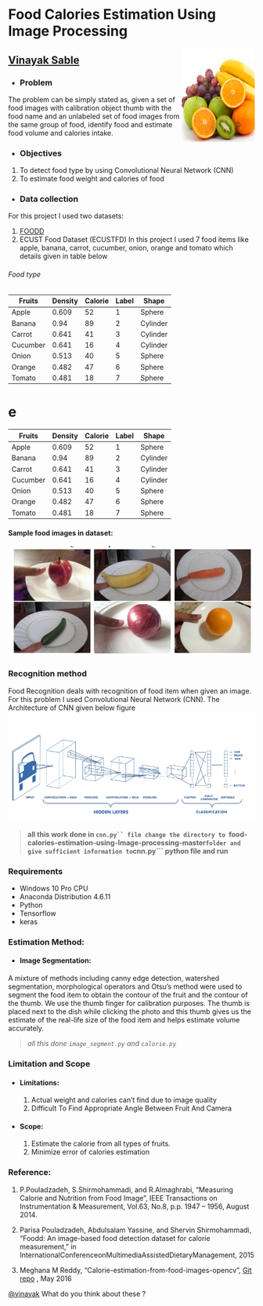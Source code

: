 
# Food Calories Estimation Using Image Processing
<img src="1.jpg" alt="python" width="150" height="190" align="right">

## [Vinayak Sable](https://www.linkedin.com/in/vinayak-sable-675502131) 

+ ###  Problem
 The problem can be simply stated as, given a set of food images with calibration object thumb with the food name and an unlabeled set of food images from the same group of food, identify food and estimate food volume and calories intake.
+ ### Objectives
 1.	To detect food type by using Convolutional Neural Network (CNN)
 2.	To estimate food weight and calories of food

+ ### Data collection
For this project I used two datasets:
1. [FOODD](http://www.site.uottawa.ca/~shervin/food/)
2. ECUST Food Dataset (ECUSTFD)
In this project I used 7 food items like apple, banana, carrot, cucumber, onion, orange and tomato which details given in table below
  
  
###### Food type
| Fruits  | Density | Calorie| Label |	Shape   |
| ------- | ------- | ------ | ----- | ------- |
| Apple   | 0.609   | 52     | 1     | Sphere  | 
| Banana  | 0.94    | 89     | 2     | Cylinder|
| Carrot  | 0.641   | 41     | 3     | Cylinder|
| Cucumber| 0.641   | 16     | 4     | Cylinder|
| Onion   | 0.513   | 40     | 5     | Sphere  |
| Orange  | 0.482   | 47     | 6     | Sphere  |
| Tomato  | 0.481   | 18     | 7     | Sphere  |

# e

| Fruits  | Density |	Calorie| Label |	Shape   |
|---------|---------|--------|-------|---------|
| Apple   | 0.609   | 52     | 1     | Sphere  | 
| Banana  |	0.94    |	89     |	2     |	Cylinder|
| Carrot  |	0.641   |	41     | 3     | Cylinder|
| Cucumber|	0.641   | 16    	| 4     |	Cylinder|
| Onion   | 0.513   |	40     |	5     |	Sphere  |
| Orange 	| 0.482   |	47     |	6     |	Sphere  |
| Tomato 	| 0.481   | 18     |	7     |	Sphere  |
#### Sample food images in dataset:

<img src="2.PNG" alt="python" width="615" height="224" align="centre">


### Recognition method
Food Recognition deals with recognition of food item when given an image. For this problem I used Convolutional Neural Network (CNN). The Architecture of  CNN given below figure 
<img src="3.png" alt="python" width="615" height="224" align="centre">
> **all this work done in ```cnn.py`` file
change the directory to ```food-calories-estimation-using-Image-processing-master``` folder and give sufficient information to ```cnn.py``` python file and run**



### Requirements
+ Windows 10 Pro CPU 
+ Anaconda Distribution 4.6.11
+ Python
+ Tensorflow 
+ keras 






### Estimation Method:
+ #### Image Segmentation:
A mixture of methods including canny edge detection, watershed segmentation, morphological operators and Otsu’s method were used to segment the food item to obtain the contour of the fruit and the contour of the thumb. We use the thumb finger for calibration purposes. The thumb is placed next to the dish while clicking the photo and this thumb gives us the estimate of the real-life size of the food item and helps estimate volume accurately.
> *all this done ```image_segment.py``` and ```calorie.py```*





### Limitation and Scope
+ #### Limitations:
    1.	Actual weight and calories can’t find due to image quality
    2.	Difficult To Find Appropriate Angle Between Fruit And Camera
    
+ #### Scope:
    1.	Estimate the calorie from all types of fruits.
    2.	Minimize error of calories estimation
    
### Reference:
   1. P.Pouladzadeh, S.Shirmohammadi, and R.Almaghrabi, “Measuring Calorie and Nutrition from Food Image”, IEEE Transactions on Instrumentation & Measurement, Vol.63, No.8, p.p. 1947 – 1956, August 2014.

   2. Parisa Pouladzadeh, Abdulsalam Yassine, and Shervin Shirmohammadi, “Foodd: An image-based food detection dataset for calorie measurement,” in InternationalConferenceonMultimediaAssistedDietaryManagement, 2015

   3. Meghana M Reddy, “Calorie-estimation-from-food-images-opencv”, [Git repo](https://github.com/meghanamreddy/Calorie-estimation-from-food-images-OpenCV) , May 2016




<a href="mailto:vinayak.sable.56@gmail.com">@vinayak</a> What do you think about these ?
